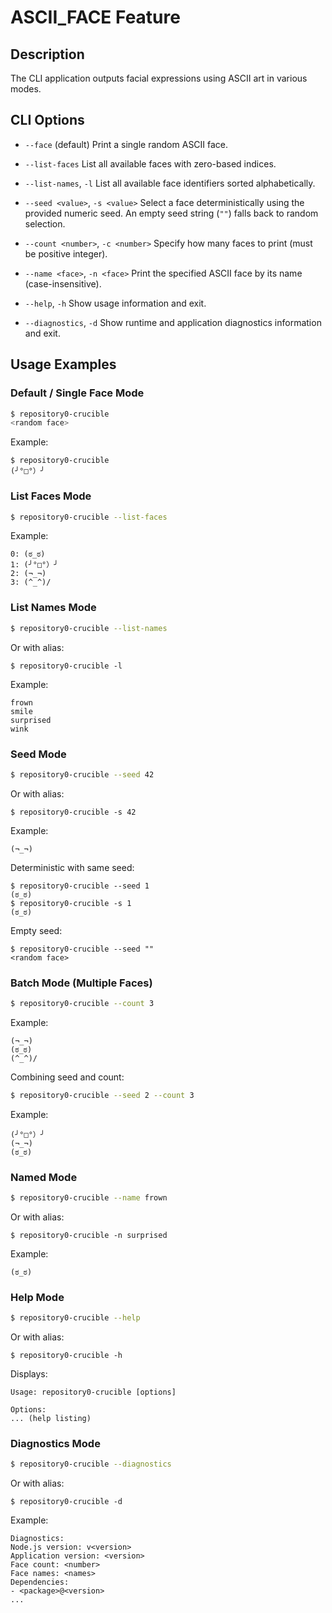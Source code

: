 # ASCII_FACE Feature

## Description

The CLI application outputs facial expressions using ASCII art in various modes.

## CLI Options

- `--face` (default)
  Print a single random ASCII face.

- `--list-faces`
  List all available faces with zero-based indices.

- `--list-names`, `-l`
  List all available face identifiers sorted alphabetically.

- `--seed <value>`, `-s <value>`
  Select a face deterministically using the provided numeric seed. An empty seed string (`""`) falls back to random selection.

- `--count <number>`, `-c <number>`
  Specify how many faces to print (must be positive integer).

- `--name <face>`, `-n <face>`
  Print the specified ASCII face by its name (case-insensitive).

- `--help`, `-h`
  Show usage information and exit.

- `--diagnostics`, `-d`
  Show runtime and application diagnostics information and exit.

## Usage Examples

### Default / Single Face Mode

```bash
$ repository0-crucible
<random face>
```

Example:
```
$ repository0-crucible
(╯°□°）╯
```

### List Faces Mode

```bash
$ repository0-crucible --list-faces
```

Example:
```
0: (ಠ_ಠ)
1: (╯°□°）╯
2: (¬_¬)
3: (^_^)/
```

### List Names Mode

```bash
$ repository0-crucible --list-names
```

Or with alias:
```
$ repository0-crucible -l
```

Example:
```
frown
smile
surprised
wink
```

### Seed Mode

```bash
$ repository0-crucible --seed 42
```

Or with alias:
```
$ repository0-crucible -s 42
```

Example:
```
(¬_¬)
```

Deterministic with same seed:
```
$ repository0-crucible --seed 1
(ಠ_ಠ)
$ repository0-crucible -s 1
(ಠ_ಠ)
```

Empty seed:
```
$ repository0-crucible --seed ""
<random face>
```

### Batch Mode (Multiple Faces)

```bash
$ repository0-crucible --count 3
```

Example:
```
(¬_¬)
(ಠ_ಠ)
(^_^)/
```

Combining seed and count:
```bash
$ repository0-crucible --seed 2 --count 3
```

Example:
```
(╯°□°）╯
(¬_¬)
(ಠ_ಠ)
```

### Named Mode

```bash
$ repository0-crucible --name frown
```

Or with alias:
```
$ repository0-crucible -n surprised
```

Example:
```
(ಠ_ಠ)
```

### Help Mode

```bash
$ repository0-crucible --help
```

Or with alias:
```
$ repository0-crucible -h
```

Displays:
```
Usage: repository0-crucible [options]

Options:
... (help listing)
```

### Diagnostics Mode

```bash
$ repository0-crucible --diagnostics
```

Or with alias:
```
$ repository0-crucible -d
```

Example:
```
Diagnostics:
Node.js version: v<version>
Application version: <version>
Face count: <number>
Face names: <names>
Dependencies:
- <package>@<version>
...
```
